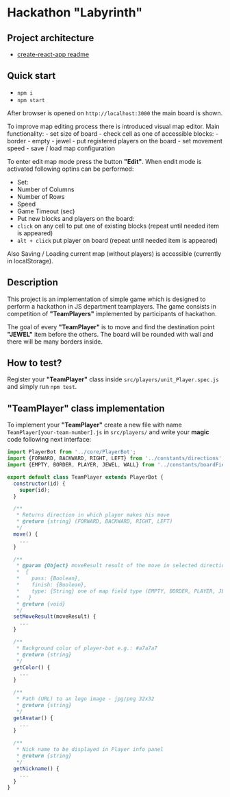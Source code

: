 # Hackathon "Labyrinth"

## Project architecture
 - [create-react-app readme](./docs/create-react-app.md)

## Quick start
 - `npm i`
 - `npm start`

 After browser is opened on `http://localhost:3000` the main board is shown.

To improve map editing process there is introduced visual map editor.
Main functionality: - set size of board - check cell as one of accessible blocks: - border - empty - jewel - put registered players on the board - set movement speed - save / load map configuration

 To enter edit map mode press the button **"Edit"**.
 When endit mode is activated following optins can be performed:
  - Set:
   - Number of Columns
   - Number of Rows
   - Speed
   - Game Timeout (sec)
  - Put new blocks and players on the board:
   - `click` on any cell to put one of existing blocks (repeat until needed item is appeared)
   - `alt + click` put player on board (repeat until needed item is appeared)

 Also Saving / Loading current map (without players) is accessible (currently in localStorage).

## Description
This project is an implementation of simple game which is designed to perform a hackathon in JS department teamplayers.
The game consists in competition of **"TeamPlayers"** implemented by participants of hackathon.

The goal of every **"TeamPlayer"** is to move and find the destination point **"JEWEL"** item before the others. The board will be rounded with wall and there will be many borders inside.

## How to test?
Register your **"TeamPlayer"** class inside `src/players/unit_Player.spec.js` and simply run `npm test`.

## **"TeamPlayer"** class implementation
To implement your **"TeamPlayer"** create a new file with name `TeamPlayer[your-team-number].js` in `src/players/` and write your **magic** code following next interface:


```js
import PlayerBot from '../core/PlayerBot';
import {FORWARD, BACKWARD, RIGHT, LEFT} from '../constants/directions';
import {EMPTY, BORDER, PLAYER, JEWEL, WALL} from '../constants/boardFields';

export default class TeamPlayer extends PlayerBot {
  constructor(id) {
    super(id);
  }

  /**
   * Returns direction in which player makes his move
   * @return {string} (FORWARD, BACKWARD, RIGHT, LEFT)
   */
  move() {
    ...
  }

  /**
   * @param {Object} moveResult result of the move in selected direction
   *  {
   *    pass: {Boolean},
   *    finish: {Boolean},
   *    type: {String} one of map field type (EMPTY, BORDER, PLAYER, JEWEL, WALL)
   *   }
   * @return {void}
   */
  setMoveResult(moveResult) {
    ...
  }

  /**
   * Background color of player-bot e.g.: #a7a7a7
   * @return {string}
   */
  getColor() {
    ...
  }

  /**
   * Path (URL) to an logo image - jpg/png 32x32
   * @return {string}
   */
  getAvatar() {
    ...
  }

  /**
   * Nick name to be displayed in Player info panel
   * @return {string}
   */
  getNickname() {
    ...
  }
}
```
